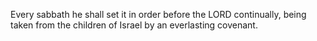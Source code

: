 Every sabbath he shall set it in order before the LORD continually, being taken from the children of Israel by an everlasting covenant.
